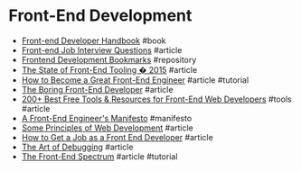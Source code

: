 # Front-End Development

- [Front-end Developer Handbook](http://www.frontendhandbook.com) #book
- [Front-end Job Interview Questions](http://h5bp.github.io/Front-end-Developer-Interview-Questions/#general-questions) #article
- [Frontend Development Bookmarks](https://github.com/dypsilon/frontend-dev-bookmarks) #repository
- [The State of Front-End Tooling � 2015](http://ashleynolan.co.uk/blog/frontend-tooling-survey-2015-results) #article
- [How to Become a Great Front-End Engineer](http://philipwalton.com/articles/how-to-become-a-great-front-end-engineer) #article #tutorial
- [The Boring Front-End Developer](http://thebfed.com) #article
- [200+ Best Free Tools & Resources for Front-End Web Developers](https://medium.com/@ti_asif/200-best-free-tools-resources-for-front-end-web-developers-3fb3c415a643) #tools #article
- [A Front-End Engineer's Manifesto](http://f2em.com) #manifesto
- [Some Principles of Web Development](https://www.42lines.net/2011/10/13/some-principles-of-web-development) #article
- [How to Get a Job as a Front End Developer](https://www.udemy.com/learn-nodejs-by-building-10-projects) #article
- [The Art of Debugging](https://remysharp.com/2015/10/14/the-art-of-debugging) #article
- [The Front-End Spectrum](https://medium.com/@withinsight1/the-front-end-spectrum-c0f30998c9f0) #article #tutorial